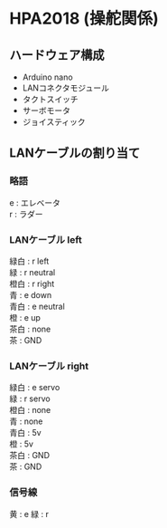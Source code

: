 # HPA2018 (操舵関係)
## ハードウェア構成
- Arduino nano
- LANコネクタモジュール
- タクトスイッチ
- サーボモータ
- ジョイスティック
## LANケーブルの割り当て
### 略語
e : エレベータ  
r : ラダー  
### LANケーブル left
緑白 : r left  
緑 : r neutral  
橙白 : r right  
青 : e down  
青白 : e neutral  
橙 : e up  
茶白 : none  
茶 : GND  

### LANケーブル right
緑白 : e servo  
緑 : r servo  
橙白 : none  
青 : none  
青白 : 5v  
橙 : 5v  
茶白 : GND  
茶 : GND  

### 信号線
黄 : e
緑 : r
